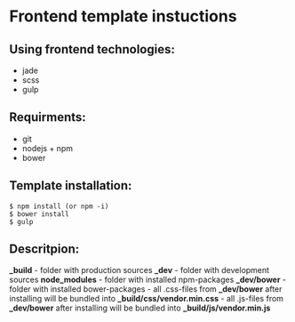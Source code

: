 # Frontend template instuctions

## Using frontend technologies:
- jade
- scss
- gulp

## Requirments:
- git
- nodejs + npm
- bower

## Template installation:
```
$ npm install (or npm -i)
$ bower install
$ gulp
```

## Descritpion:
**_build** - folder with production sources
**_dev** - folder with development sources
**node_modules** - folder with installed npm-packages
**_dev/bower** - folder with installed bower-packages
	- all .css-files from **_dev/bower** after installing will be bundled into **_build/css/vendor.min.css**
	- all .js-files from **_dev/bower** after installing will be bundled into **_build/js/vendor.min.js**

